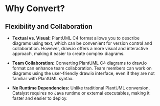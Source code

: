 # Why Convert?

## Flexibility and Collaboration

- **Textual vs. Visual:** PlantUML C4 format allows you to describe diagrams using text, which can be convenient for version control and collaboration. However, draw.io offers a more visual and interactive approach, making it easier to create complex diagrams.

- **Team Collaboration:** Converting PlantUML C4 diagrams to draw.io format can enhance team collaboration. Team members can work on diagrams using the user-friendly draw.io interface, even if they are not familiar with PlantUML syntax.

- **No Runtime Dependencies:** Unlike traditional PlantUML conversion, Catalyst requires no Java runtime or external executables, making it faster and easier to deploy.

